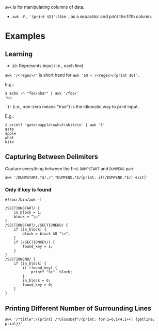 `awk` is for manipulating columns of data.

- `awk -F, '{print $5}'`: Use `,` as a separator and print the fifth column.

# Examples

## Learning

- `$0`: Represents input (i.e., each line)

`awk '/<regex>/'` is short hand for `awk '$0 ~ /<regex>/{print $0}'`.

E.g.:

```
$ echo -n "foo\nbar" | awk '/foo/'
foo
```

`'1'` (i.e., non-zero means "true") is the idiomatic way to print input.

E.g.:

```
$ printf 'gate\napple\nwhat\nkite\n' | awk '1'
gate
apple
what
kite
```

## Capturing Between Delimiters

Capture everything between the first `DUMPSTART` and `DUMPEND` pair:

```
awk '/DUMPSTART.*$/,/^.*DUMPEND.*$/{print; if(/DUMPEND.*$/) exit}'
```

### Only if key is found

```
#!/usr/bin/awk -f

/SECTIONSTART/ {
    in_block = 1;
    block = "\n"
}
/SECTIONSTART/,/SECTIONEND/ {
    if (in_block) {
        block = block $0 "\n";
    }
    if (/SECTIONKEY/) {
        found_key = 1;
    }
}
/SECTIONEND/ {
    if (in_block) {
        if (found_key) {
            printf "%s", block;
        }
        in_block = 0;
        found_key = 0;
    }
}
```

## Printing Different Number of Surrounding Lines

```
awk '/"title":/{print} /"GlossDef"/{print; for(i=0;i<4;i++) {getline; print}}'
```
